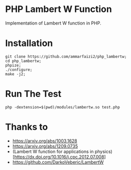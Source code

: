 
# PHP Lambert W Function
Implementation of Lambert W function in PHP.

# Installation
```
git clone https://github.com/ammarfaizi2/php_lambertw;
cd php_lambertw;
phpize;
./configure;
make -j2;
```

# Run The Test
```
php -dextension=$(pwd)/modules/lambertw.so test.php
```

# Thanks to
- https://arxiv.org/abs/1003.1628
- https://arxiv.org/abs/1209.0735
- (Lambert W function for applications in physics)[https://dx.doi.org/10.1016/j.cpc.2012.07.008]
- https://github.com/DarkoVeberic/LambertW